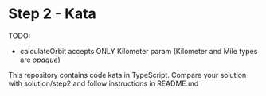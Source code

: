 # Step 2 - Kata

TODO:

- calculateOrbit accepts ONLY Kilometer param (Kilometer and Mile types are _opaque_)

This repository contains code kata in TypeScript. Compare your solution with solution/step2 and follow instructions in README.md
